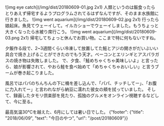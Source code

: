 ![img eye catch](/img/dist/20180609-01.jpg 2x1)
人類というのは飯食ったらとりあえず帰宅するようプログラムされてるはずなんですが、そのまま水族館に行きました。
![img went aquarium](/img/dist/20180609-02.jpg 2x1)
行ったら娘起床。魚見てウェーイして。イルカショーでウェーイしました。もうちょっと大きくなったら水被り席行こう。
![img went aquarium](/img/dist/20180609-03.png 2x1)
帰宅してちょっと休んでお買い物。ここまで特に何もないですね。

夕飯作る段で、2~3週間くらい冷凍して放置してた鮭とアジの開きがだいぶいい具合で焼き上げることができたのでもう天才。ベーコンとエリンギとアスパラガスの焼き物は失敗しました。
で、夕食、「鮭めちゃくちゃ美味しいよ」と言ったら、娘が影響されて、やおら鮭を食べ始めて「めちゃくちゃおいしい」と言うブームが巻き起こりました。

風呂ではパパのちんちんの下に桶を差し込んで、「パパ、チッチしてー」、「お腹に力入れてー」と言われながら納豆に濡れた彼女の頬を拭っていました。
そして、録画したタモリ倶楽部を見たり、孤独のグルメをオンライン視聴するなどして、今に至る。

最高気温30℃を越えた、6月にしては暑い日でした。
{"footer": {"title": "2018/06/09", "text": "今日のやつ", "url": "/post/20180609"}}